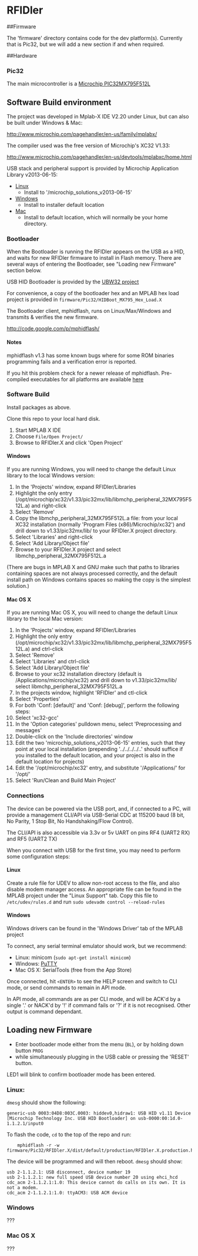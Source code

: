 # RFIDler


##Firmware

The 'firmware' directory contains code for the dev platform(s).
Currently that is Pic32, but we will add a new section if and when required.

##Hardware

### Pic32

The main microcontroller is a [Microchip PIC32MX795F512L](http://www.microchip.com/wwwproducts/Devices.aspx?dDocName=en545660)

## Software Build environment

The project was developed in Mplab-X IDE V2.20 under Linux, but can also be built under Windows & Mac:

  http://www.microchip.com/pagehandler/en-us/family/mplabx/

The compiler used was the free version of Microchip's XC32 V1.33:

  http://www.microchip.com/pagehandler/en-us/devtools/mplabxc/home.html

USB stack and peripheral support is provided by Microchip Application Library v2013-06-15:

* [Linux](http://ww1.microchip.com/downloads/en/softwarelibrary/microchip-libraries-for-applications-v2013-06-15-linux-installer.run)
  - Install to '/microchip_solutions_v2013-06-15'
* [Windows](http://ww1.microchip.com/downloads/en/softwarelibrary/microchip-libraries-for-applications-v2013-06-15-windows-installer.exe)
  - Install to installer default location
* [Mac](http://ww1.microchip.com/downloads/en/softwarelibrary/microchip-libraries-for-applications-v2013-06-15-osx-installer.dmg)
  - Install to default location, which will normally be your home directory.

### Bootloader

When the Bootloader is running the RFIDler appears on the USB as a HID, and waits for new RFIDler firmware to install in Flash memory.
There are several ways of entering the Bootloader, see "Loading new Firmware" section below.

USB HID Bootloader is provided by the [UBW32 project](http://www.schmalzhaus.com/UBW32/FW/HIDBoot.X/HIDBoot.X.zip)

For convenience, a copy of the bootloader hex and an MPLAB hex load project is provided in `firmware/Pic32/HIDBoot_MX795_Hex_Load.X`

The Bootloader client, mphidflash, runs on Linux/Max/Windows and transmits & verifies the new firmware.

http://code.google.com/p/mphidflash/

#### Notes

mphidflash v1.3 has some known bugs where for some ROM binaries programming fails and a verification error is reported.
	
If you hit this problem check for a newer release of mphidflash. Pre-compiled executables for all platforms are available [here](https://code.google.com/p/mphidflash/)

### Software Build

Install packages as above.

Clone this repo to your local hard disk.

1. Start MPLAB X IDE
2. Choose `File/Open Project/`
3. Browse to RFIDler.X and click 'Open Project'

#### Windows

If you are running Windows, you will need to change the default Linux library to the local Windows version:

1. In the 'Projects' window, expand RFIDler/Libraries
2. Highlight the only entry (/opt/microchip/xc32/v1.33/pic32mx/lib/libmchp_peripheral_32MX795F512L.a) and right-click
3. Select 'Remove'
4. Copy the libmchp_peripheral_32MX795F512L.a file:
  from your local XC32 installation (normally 'Program Files (x86)/Microchip/xc32') and drill down to v1.33/pic32mx/lib/
  to your RFIDler.X project directory.
5. Select 'Libraries' and right-click
6. Select 'Add Library/Object file'
7. Browse to your RFIDler.X project and select libmchp_peripheral_32MX795F512L.a

(There are bugs in MPLAB X and GNU make such that paths to libraries containing spaces are not always processed correctly, 
and the default install path on Windows contains spaces so making the copy is the simplest solution.)

#### Mac OS X

If you are running Mac OS X, you will need to change the default Linux library to the local Mac version:

1. In the 'Projects' window, expand RFIDler/Libraries
2. Highlight the only entry (/opt/microchip/xc32/v1.33/pic32mx/lib/libmchp_peripheral_32MX795F512L.a) and ctrl-click
3. Select 'Remove'
4. Select 'Libraries' and ctrl-click
5. Select 'Add Library/Object file'
6. Browse to your xc32 installation directory (default is /Applications/microchip/xc32) and drill down to v1.33/pic32mx/lib/
         select libmchp_peripheral_32MX795F512L.a
7. In the projects window, highlight 'RFIDler' and ctl-click
8. Select 'Properties'
9. For both 'Conf: [default]' and 'Conf: [debug]', perform the following steps:
10. Select 'xc32-gcc'
11. In the 'Option categories' pulldown menu, select 'Preprocessing and messages'
12. Double-click on the 'Include directories' window
13. Edit the two 'microchip_solutions_v2013-06-15' entries, such that they point at your local installation
(prepending '../../../../..' should suffice if you installed to the default location, and your project
is also in the default location for projects)
14. Edit the '/opt/microchip/xc32' entry, and substitute '/Applications/' for '/opt/'
15. Select 'Run/Clean and Build Main Project'

### Connections

The device can be powered via the USB port, and, if connected to a PC, will provide a
management CLI/API via USB-Serial CDC at 115200 baud (8 bit, No Parity, 1 Stop Bit, No Handshaking/Flow Control).

The CLI/API is also accessible via 3.3v or 5v UART on pins RF4 (UART2 RX) and RF5 (UART2 TX)

When you connect with USB for the first time, you may need to perform some configuration steps:

#### Linux

Create a rule file for UDEV to allow non-root access to the file, and also disable modem manager access. An appropriate file can be found in the MPLAB project
under the "Linux Support" tab. Copy this file to `/etc/udev/rules.d` and run `sudo udevadm control --reload-rules`

####  Windows

Windows drivers can be found in the 'Windows Driver' tab of the MPLAB project


To connect, any serial terminal emulator should work, but we recommend:

* Linux: minicom (`sudo apt-get install minicom`)
* Windows: [PuTTY](http://www.chiark.greenend.org.uk/~sgtatham/putty/)
* Mac OS X: SerialTools (free from the App Store)

Once connected, hit `<ENTER>` to see the HELP screen and switch to CLI mode, or send commands to remain in API mode.

In API mode, all commands are as per CLI mode, and will be ACK'd by a single '.' or NACK'd by '!' if command fails
or '?' if it is not recognised. Other output is command dependant.

## Loading new Firmware

* Enter bootloader mode either from the menu (`BL`), or by holding down button `PROG` 
* while simultaneously plugging in the USB cable or pressing the 'RESET' button.

LED1 will blink to confirm bootloader mode has been entered.

### Linux:

`dmesg` should show the following:

	generic-usb 0003:04D8:003C.0003: hiddev0,hidraw1: USB HID v1.11 Device [Microchip Technology Inc. USB HID Bootloader] on usb-0000:00:1d.0-1.1.2.1/input0

To flash the code, `cd` to the top of the repo and run:

		mphidflash -r -w firmware/Pic32/RFIDler.X/dist/default/production/RFIDler.X.production.hex

The device will be programmed and will then reboot. `dmesg` should show:

	usb 2-1.1.2.1: USB disconnect, device number 19
	usb 2-1.1.2.1: new full speed USB device number 20 using ehci_hcd
	cdc_acm 2-1.1.2.1:1.0: This device cannot do calls on its own. It is not a modem.
	cdc_acm 2-1.1.2.1:1.0: ttyACM3: USB ACM device

### Windows

???

### Mac OS X

???
